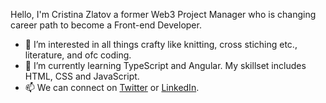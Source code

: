 Hello, I'm Cristina Zlatov a former Web3 Project Manager who is changing career path to become a Front-end Developer. 
- 👀 I’m interested in all things crafty like knitting, cross stiching etc., literature, and ofc coding.
- 🌱 I’m currently learning TypeScript and Angular. My skillset includes HTML, CSS and JavaScript.
- 📫 We can connect on [Twitter](https://twitter.com/czltv) or [LinkedIn](https://www.linkedin.com/in/cristina-zlatov/).
